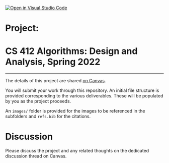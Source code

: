 [![Open in Visual Studio Code](https://classroom.github.com/assets/open-in-vscode-f059dc9a6f8d3a56e377f745f24479a46679e63a5d9fe6f495e02850cd0d8118.svg)](https://classroom.github.com/online_ide?assignment_repo_id=7212155&assignment_repo_type=AssignmentRepo)
# Project:
# CS 412 Algorithms: Design and Analysis, Spring 2022

-----

The details of this project are shared [on Canvas](https://hulms.instructure.com/courses/1921/pages/project-details).

You will submit your work through this repository. An initial file structure is provided corresponding to the various deliverables. These will be populated by you as the project proceeds. 

An `images/` folder is provided for the images to be referenced in the subfolders and `refs.bib` for the citations.

# Discussion

Please discuss the project and any related thoughts on the dedicated discussion thread on Canvas.
